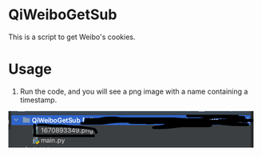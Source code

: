 # QiWeiboGetSub
This is a script to get Weibo's cookies.
# Usage
1. Run the code, and you will see a png image with a name containing a timestamp.
<img src="image1.png"/>

